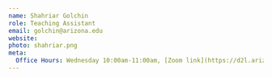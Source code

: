 ```yaml
---
name: Shahriar Golchin
role: Teaching Assistant
email: golchin@arizona.edu
website: 
photo: shahriar.png
meta:
  Office Hours: Wednesday 10:00am-11:00am, [Zoom link](https://d2l.arizona.edu/d2l/le/news/1325412/2134511/view)
---
```


